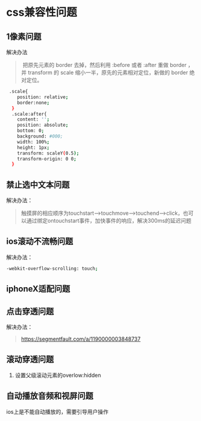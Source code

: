 # css兼容性问题

## 1像素问题

解决办法

> ​	把原先元素的 border 去掉，然后利用 :before 或者 :after 重做 border ，并 transform 的 scale 缩小一半，原先的元素相对定位，新做的 border 绝对定位。

```bash
 .scale{
    position: relative;
    border:none;
  }
  .scale:after{
    content: '';
    position: absolute;
    bottom: 0;
    background: #000;
    width: 100%;
    height: 1px;
    transform: scaleY(0.5);
    transform-origin: 0 0;
  }
```



## 禁止选中文本问题

解决办法：

> ​	触摸屏的相应顺序为touchstart-->touchmove-->touchend-->click，也可以通过绑定ontouchstart事件，加快事件的响应，解决300ms的延迟问题

## ios滚动不流畅问题

解决办法：

```bash
-webkit-overflow-scrolling: touch;
```

## iphoneX适配问题

## 点击穿透问题

解决办法：

> https://segmentfault.com/a/1190000003848737

## 滚动穿透问题

1. 设置父级滚动元素的overlow:hidden

## 自动播放音频和视屏问题

ios上是不能自动播放的，需要引导用户操作
